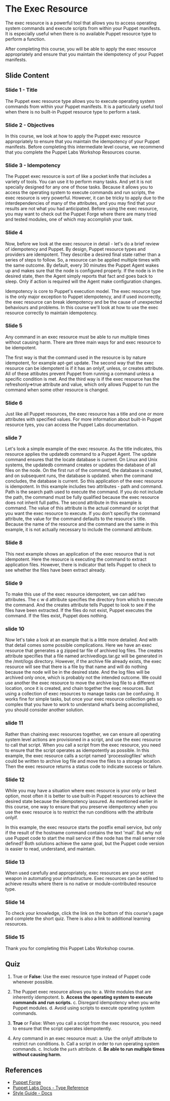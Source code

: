 # The Exec Resource

The exec resource is a powerful tool that allows you to access operating system commands and execute scripts from within your Puppet manifests. It is especially useful when there is no available  Puppet resource type to perform a function. 

After completing this course, you will be able to apply the exec resource appropriately and ensure that you maintain the idempotency of your Puppet manifests. 

## Slide Content

### Slide 1 - Title
The Puppet exec resource type allows you to execute operating system commands from within your Puppet manifests. It is a particularly useful tool when there is no built-in Puppet resource type to perform a task.

### Slide 2 - Objectives

In this course, we look at how to apply the Puppet exec resource appropriately to ensure that you maintain the idempotency of your Puppet manifests.  Before completing this intermediate level course, we recommend that you complete the Puppet Labs Workshop Resources course. 

### Slide 3 - Idempotency

The Puppet exec resource is sort of like a pocket knife that includes a variety of tools.  You can use it to perform many tasks. And yet it is not specially designed for any one of those tasks. Because it allows you to access the operating system to execute commands and run scripts, the exec resource is very powerful. However, it can be tricky to apply due to the interdependencies of many of the attributes, and you may find that your results are not what you had anticipated. Before using the exec resource, you may want to check out the Puppet Forge where there are many tried and tested modules, one of which may accomplish your task. 


### Slide 4
Now, before we look at the exec resource in detail -  let's do a brief review of idempotency and Puppet.  By design, Puppet resource types and providers are idempotent. They describe a desired final state rather than a series of steps to follow. So, a resource can be applied multiple times with the same outcome.  By default, every 30 minutes the Puppet Agent wakes up and makes sure that the node is configured properly. If the node is in the desired state, then the Agent simply reports that fact and goes back to sleep. Only if action is required will the Agent make configuration changes.

Idempotency is core to Puppet's execution model.  The exec resource type is the only major exception to Puppet idempotency, and if used incorrectly, the exec resource can break idempotency and be the cause of unexpected behaviours and problems. In this course we'll look at how to use the exec resource correctly to maintain idempotency. 

### Slide 5 

Any command in an exec resource must be able to run multiple times without causing harm. There are three main ways for and exec resource to be idempotent.

The first way is that the command used in the resource is by nature idempotent, for example apt-get update. The second way that the exec resource can be idempotent is if it has an onlyif, unless, or creates attribute. All of these attibutes prevent Puppet from running a command unless a specific condition is met. And the third way is if the exec resource has the refreshonly=>true attribute and value, which only allows Puppet to run the command when some other resource is changed. 

### Slide 6 

Just like all Puppet resources, the exec resource has a title and one or more attributes with specified values. For more information about built-in Puppet resource tyes, you can access the Puppet Labs documentation.


### slide 7 

Let's look a simple example of the exec resource. As the title indicates, this resource applies the updatedb command to a Puppet Agent.  The update command ensures that the locate database is current. On Linux and Unix systems, the updatedb command creates or updates the database of all files on the node. On the first run of the command, the database is created, and on subsequent runs, the database is updated.  when the command concludes, the database is current. So this application of the exec resource is idempotent. In this example includes two attributes - path and command. Path is the search path used to execute the command. If you do not include the path, the command must be fully qualified because the exec resource does not inherit full paths. The second attribute in this example is command. The value of this attribute is the actual command or script that you want the exec resource to execute. If you don't specifiy the command attribute, the value for the command defaults to the resource's title. Because the name of the resource and the command are the same in this example, it is not actually necessary to include the command attribute.

### Slide 8

This next example shows an application of the exec resource that is not idempotent. Here the resource is executing the command to extract application files. However, there is indicator that tells Puppet to check to see whether the files have been extract already.  

### Slide 9

To make this use of the exec resource idempotent, we can add two attributes. The c w d attribute specifies the directory from which to execute the command. And the creates attribute tells Puppet to look to see if the files have been extracted. If the files do not exist, Puppet executes the command. If the files exist, Puppet does nothing.


### slide 10

Now let's take a look at an example that is a little more detailed. And with that detail comes some possible complications. Here we have an exec resource that generates a g zipped tar file of archived log files.  The creates attribute specifies that a file named archivedlogs.tar.gz will be generated in the /mnt/logs directory.  However, if the archive file already exists, the exec resource will see that there is a file by that name and will do nothing because the node will be in the desired state. And the log files will be archived only once, which is probably not the intended outcome. We could use another the exec resource to move the archive log file to a different location, once it is created, and chain together the exec resources. But using a collection of exec resources to manage tasks can be confusing. It works fine for simple tasks, but once your exec resource collection gets so complex that you have to work to understand what’s being accomplished, you should consider another solution.


### slide 11

Rather than chaining exec resources together, we can ensure all operating system level actions are provisioned in a script, and use the exec resource to call that script. When you call a script from the exec resource, you need to ensure that the script operates as idempotently as possible. In this example, the exec resource calls a script named 'processlogfiles' which could be written to archive log file and move the files to a storage location. Then the exec resource returns a status code to indicate success or failure.

### Slide 12

While you may have a situation where exec resource is your only or best option, most often it is better to use built-in Puppet resources to achieve the desired state because the idempotency iassured. As mentioned earlier in this course, one way to ensure that you preserve idempotency when you use the exec resource is to restrict the run conditions with the attribute onlyif.

In this example, the exec resource starts the postfix email service, but only if the result of the hostname command contains the text 'mail'. But why not use Puppet code to start the mail service if the node has the mail server role defined?   Both solutions achieve the same goal,  but the Puppet code version is easier to read, understand, and maintain.

### Slide 13

When used carefully and appropriately, exec resources are your secret weapon in automating your infrastructure. Exec resources can be utilised to achieve results where there is no native or module-contributed resource type.

### Slide 14

To check your knowledge, click the link on the bottom of this course's page and complete the short quiz. There is also a link to additional learning resources.

### Slide 15

Thank you for completing this Puppet Labs Workshop course.


## Quiz
1. True or **False**: Use the exec resource type instead of Puppet code whenever possible.

2. The Puppet exec resource allows you to:
	a. Write modules that are inherently idempotent.
	b. **Access the operating system to execute commands and run scripts.**
	c. Disregard idempotency when you write Puppet modules.
	d. Avoid using scripts to execute operating system commands.
	
3. **True** or False: When you call a script from the exec resource, you need to ensure that the script operates idempotently.  

4. Any command in an exec resource must:
	a. Use the onlyif attribute to restrict run conditions.
	b. Call a script in order to run operating system commands.
	c. Include the `path` attribute.
	d. **Be able to run multiple times without causing harm.**
	

## References
* [Puppet Forge](http://forge.puppetlabs.com)
* [Puppet Labs Docs - Type Reference](http://docs.puppetlabs.com/references/latest/type.html)
* [Style Guide - Docs](http://docs.puppetlabs.com/guides/style_guide.html)
